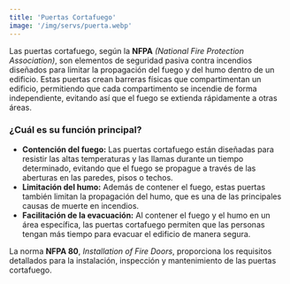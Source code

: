 ```yaml
---
title: 'Puertas Cortafuego'
image: '/img/servs/puerta.webp'
---
```


Las puertas cortafuego, según la **NFPA** _(National Fire Protection Association)_, son elementos de seguridad pasiva contra incendios diseñados para limitar la propagación del fuego y del humo dentro de un edificio. Estas puertas crean barreras físicas que compartimentan un edificio, permitiendo que cada compartimento se incendie de forma independiente, evitando así que el fuego se extienda rápidamente a otras áreas.

### ¿Cuál es su función principal?

- **Contención del fuego:** Las puertas cortafuego están diseñadas para resistir las altas temperaturas y las llamas durante un tiempo determinado, evitando que el fuego se propague a través de las aberturas en las paredes, pisos o techos.
- **Limitación del humo:** Además de contener el fuego, estas puertas también limitan la propagación del humo, que es una de las principales causas de muerte en incendios.
- **Facilitación de la evacuación:** Al contener el fuego y el humo en un área específica, las puertas cortafuego permiten que las personas tengan más tiempo para evacuar el edificio de manera segura.

La norma **NFPA 80**, _Installation of Fire Doors_, proporciona los requisitos detallados para la instalación, inspección y mantenimiento de las puertas cortafuego.
